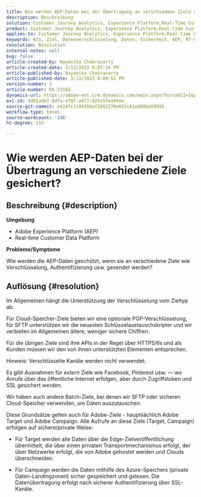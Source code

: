 ```yaml
---
title: Wie werden AEP-Daten bei der Übertragung an verschiedene Ziele gesichert?
description: Beschreibung
solution: Customer Journey Analytics, Experience Platform,Real-Time Customer Data Platform
product: Customer Journey Analytics, Experience Platform,Real-time Customer Data Platform
applies-to: Customer Journey Analytics, Experience Platform,Real-time Customer Data Platform
keywords: KCS, Ziel, Datenverschlüsselung, Daten, Sicherheit, AEP, RT-CDP, Adobe, Target, Kampagne
resolution: Resolution
internal-notes: null
bug: false
article-created-by: Nayanika Chakravarty
article-created-date: 3/13/2023 8:07:34 PM
article-published-by: Nayanika Chakravarty
article-published-date: 3/13/2023 8:09:51 PM
version-number: 3
article-number: KA-21593
dynamics-url: https://adobe-ent.crm.dynamics.com/main.aspx?forceUCI=1&pagetype=entityrecord&etn=knowledgearticle&id=702212af-dac1-ed11-83ff-6045bd0065b6
exl-id: dd01ade7-8dfa-4f8f-ad77-025c5fea94ee
source-git-commit: e4147c118426baf2802270e033c61e469ba59916
workflow-type: tm+mt
source-wordcount: '246'
ht-degree: 11%

---
```


# Wie werden AEP-Daten bei der Übertragung an verschiedene Ziele gesichert?

## Beschreibung {#description}


<b>Umgebung</b>

- Adobe Experience Platform (AEP)
- Real-time Customer Data Platform


<b>Probleme/Symptome</b>

Wie werden die AEP-Daten geschützt, wenn sie an verschiedene Ziele wie Verschlüsselung, Authentifizierung usw. gesendet werden?


## Auflösung {#resolution}


Im Allgemeinen hängt die Unterstützung der Verschlüsselung vom Zieltyp ab.

Für Cloud-Speicher-Ziele bieten wir eine optionale PGP-Verschlüsselung, für SFTP unterstützen wir die neuesten Schlüsselaustauschskripter und wir verbieten im Allgemeinen ältere, weniger sichere Chiffren.

Für die übrigen Ziele sind ihre APIs in der Regel über HTTPS/tls und als Kunden müssen wir den von ihnen unterstützten Elementen entsprechen.

Hinweis: Verschlüsselte Kanäle werden nicht verwendet.

Es gibt Ausnahmen für *extern* Ziele wie Facebook, Pinterest usw. — wo Anrufe über das öffentliche Internet erfolgen, aber durch Zugriffstoken und SSL gesichert werden.

Wir haben auch andere Batch-Ziele, bei denen wir SFTP oder sicheren Cloud-Speicher verwenden, um Daten auszutauschen.



Diese Grundsätze gelten auch für Adobe-Ziele - hauptsächlich Adobe Target und Adobe Campaign. Alle Aufrufe an diese Ziele (Target, Campaign) erfolgen auf sichere/private Weise:

- Für Target werden alle Daten über die Edge-Zielveröffentlichung übermittelt, die über einen privaten Transportmechanismus erfolgt, der über Netzwerke erfolgt, die von Adobe gehostet werden und Clouds überschneiden.

- Für Campaign werden die Daten mithilfe des Azure-Speichers (private Daten-Landingzonen) sicher gespeichert und gelesen. Die Datenübertragung erfolgt nach sicherer Authentifizierung über SSL-Kanäle.
